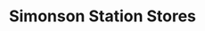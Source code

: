 ---
title: "Simonson Station Stores"
url: /grand-forks/simonson-station-stores-gateway-drive/
shop: convenience
---